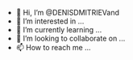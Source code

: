 - 👋 Hi, I’m @DENISDMITRIEVand
- 👀 I’m interested in ...
- 🌱 I’m currently learning ...
- 💞️ I’m looking to collaborate on ...
- 📫 How to reach me ...

<!---
DENISDMITRIEVand/DENISDMITRIEVand is a ✨ special ✨ repository because its `README.md` (this file) appears on your GitHub profile.
You can click the Preview link to take a look at your changes.
--->
